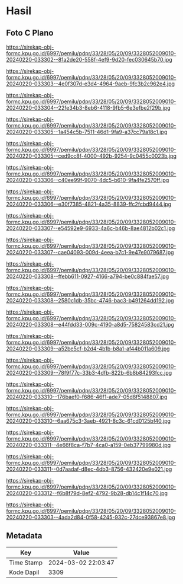 # Hasil

## Foto C Plano

https://sirekap-obj-formc.kpu.go.id/6997/pemilu/pdpr/33/28/05/20/09/3328052009010-20240220-033302--81a2de20-558f-4ef9-9d20-fec030645b70.jpg

https://sirekap-obj-formc.kpu.go.id/6997/pemilu/pdpr/33/28/05/20/09/3328052009010-20240220-033303--4e0f307d-e3d4-4964-9aeb-9fc3b2c962e4.jpg

https://sirekap-obj-formc.kpu.go.id/6997/pemilu/pdpr/33/28/05/20/09/3328052009010-20240220-033304--22fe34b3-8eb6-4118-9fb5-6e3efbe2f29b.jpg

https://sirekap-obj-formc.kpu.go.id/6997/pemilu/pdpr/33/28/05/20/09/3328052009010-20240220-033305--1a454c5b-7511-46d1-9fa9-a37cc79a18c1.jpg

https://sirekap-obj-formc.kpu.go.id/6997/pemilu/pdpr/33/28/05/20/09/3328052009010-20240220-033305--ced9cc8f-4000-492b-9254-9c0455c0023b.jpg

https://sirekap-obj-formc.kpu.go.id/6997/pemilu/pdpr/33/28/05/20/09/3328052009010-20240220-033306--c40ee99f-9070-4dc5-b610-9fa4fe2570ff.jpg

https://sirekap-obj-formc.kpu.go.id/6997/pemilu/pdpr/33/28/05/20/09/3328052009010-20240220-033306--e30f7385-4821-4a35-8839-ffc2fcbd9444.jpg

https://sirekap-obj-formc.kpu.go.id/6997/pemilu/pdpr/33/28/05/20/09/3328052009010-20240220-033307--e54592e9-6933-4a6c-b46b-8ae4812b02c1.jpg

https://sirekap-obj-formc.kpu.go.id/6997/pemilu/pdpr/33/28/05/20/09/3328052009010-20240220-033307--cae04093-009d-4eea-b7c1-9e47e9079687.jpg

https://sirekap-obj-formc.kpu.go.id/6997/pemilu/pdpr/33/28/05/20/09/3328052009010-20240220-033308--ffebb611-0927-4166-a794-be0c884fae57.jpg

https://sirekap-obj-formc.kpu.go.id/6997/pemilu/pdpr/33/28/05/20/09/3328052009010-20240220-033308--2580c1db-35bc-4746-bac3-b491264dd192.jpg

https://sirekap-obj-formc.kpu.go.id/6997/pemilu/pdpr/33/28/05/20/09/3328052009010-20240220-033308--e44fdd33-009c-4190-a8d5-75824583cd21.jpg

https://sirekap-obj-formc.kpu.go.id/6997/pemilu/pdpr/33/28/05/20/09/3328052009010-20240220-033309--a52be5cf-b2d4-4b1b-b8a1-af44b011a609.jpg

https://sirekap-obj-formc.kpu.go.id/6997/pemilu/pdpr/33/28/05/20/09/3328052009010-20240220-033309--78f9f77c-33b3-4dfb-822b-6b8b84293fcc.jpg

https://sirekap-obj-formc.kpu.go.id/6997/pemilu/pdpr/33/28/05/20/09/3328052009010-20240220-033310--176baef0-f686-46f1-ade7-05d8f5148807.jpg

https://sirekap-obj-formc.kpu.go.id/6997/pemilu/pdpr/33/28/05/20/09/3328052009010-20240220-033310--6aa675c3-3aeb-4921-8c3c-61cd0125bf40.jpg

https://sirekap-obj-formc.kpu.go.id/6997/pemilu/pdpr/33/28/05/20/09/3328052009010-20240220-033311--4e66f8ca-f7b7-4ca0-a159-0eb37799980d.jpg

https://sirekap-obj-formc.kpu.go.id/6997/pemilu/pdpr/33/28/05/20/09/3328052009010-20240220-033311--0d7aadaf-d8ec-4db3-8756-432420e9e021.jpg

https://sirekap-obj-formc.kpu.go.id/6997/pemilu/pdpr/33/28/05/20/09/3328052009010-20240220-033312--f6b8f79d-8ef2-4792-9b28-db14c1f14c70.jpg

https://sirekap-obj-formc.kpu.go.id/6997/pemilu/pdpr/33/28/05/20/09/3328052009010-20240220-033303--4ada2d84-0f58-4245-932c-27dce93867e8.jpg


## Metadata

| Key        | Value               |
| ---------- | ------------------- |
| Time Stamp | 2024-03-02 22:03:47 |
| Kode Dapil | 3309                |



